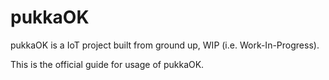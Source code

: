 # pukkaOK
pukkaOK is a IoT project built from ground up, WIP (i.e. Work-In-Progress).

This is the official guide for usage of pukkaOK.
